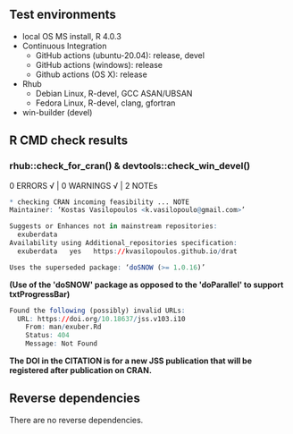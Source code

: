 
## Test environments

* local OS MS install, R 4.0.3
* Continuous Integration
  * GitHub actions (ubuntu-20.04): release, devel
  * GitHub actions (windows): release
  * Github actions (OS X): release
* Rhub
  * Debian Linux, R-devel, GCC ASAN/UBSAN
  * Fedora Linux, R-devel, clang, gfortran
* win-builder (devel)

## R CMD check results 

   
### rhub::check_for_cran() & devtools::check_win_devel()

0 ERRORS √ | 0 WARNINGS √ | 2 NOTEs

```r
* checking CRAN incoming feasibility ... NOTE
Maintainer: ‘Kostas Vasilopoulos <k.vasilopoulo@gmail.com>’

Suggests or Enhances not in mainstream repositories:
  exuberdata
Availability using Additional_repositories specification:
  exuberdata   yes   https://kvasilopoulos.github.io/drat

Uses the superseded package: ‘doSNOW (>= 1.0.16)’
```
  **(Use of the 'doSNOW' package as opposed to the 'doParallel' to support txtProgressBar)**
```r
Found the following (possibly) invalid URLs:
  URL: https://doi.org/10.18637/jss.v103.i10
    From: man/exuber.Rd
    Status: 404
    Message: Not Found
```
**The DOI in the CITATION is for a new JSS publication that will be registered after publication on CRAN.**

## Reverse dependencies

There are no reverse dependencies.



